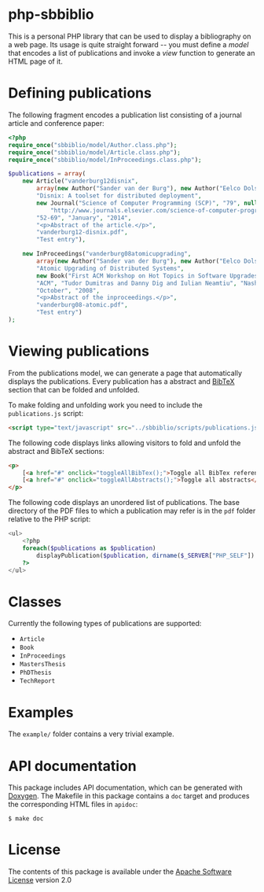 php-sbbiblio
============
This is a personal PHP library that can be used to display a bibliography on a
web page. Its usage is quite straight forward -- you must define a *model* that
encodes a list of publications and invoke a *view* function to generate an HTML
page of it.

Defining publications
=====================
The following fragment encodes a publication list consisting of a journal article
and conference paper:

```php
<?php
require_once("sbbiblio/model/Author.class.php");
require_once("sbbiblio/model/Article.class.php");
require_once("sbbiblio/model/InProceedings.class.php");

$publications = array(
    new Article("vanderburg12disnix",
        array(new Author("Sander van der Burg"), new Author("Eelco Dolstra")),
        "Disnix: A toolset for distributed deployment",
        new Journal("Science of Computer Programming (SCP)", "79", null,
            "http://www.journals.elsevier.com/science-of-computer-programming", "Elsevier"),
        "52-69", "January", "2014",
        "<p>Abstract of the article.</p>",
        "vanderburg12-disnix.pdf",
        "Test entry"),

    new InProceedings("vanderburg08atomicupgrading",
        array(new Author("Sander van der Burg"), new Author("Eelco Dolstra"), new Author("Merijn de Jonge")),
        "Atomic Upgrading of Distributed Systems",
        new Book("First ACM Workshop on Hot Topics in Software Upgrades (HotSWUp)", "http://www.hotswup.org/2008",
        "ACM", "Tudor Dumitras and Danny Dig and Iulian Neamtiu", "Nashville, Tennessee, USA"),
        "October", "2008",
        "<p>Abstract of the inproceedings.</p>",
        "vanderburg08-atomic.pdf",
        "Test entry")
);
```

Viewing publications
====================
From the publications model, we can generate a page that automatically displays
the publications. Every publication has a abstract and [BibTeX](http://www.bibtex.org)
section that can be folded and unfolded.

To make folding and unfolding work you need to include the `publications.js`
script:

```html
<script type="text/javascript" src="../sbbiblio/scripts/publications.js"></script>
```

The following code displays links allowing visitors to fold and unfold the
abstract and BibTeX sections:

```html
<p>
    [<a href="#" onclick="toggleAllBibTex();">Toggle all BibTex references</a>]
    [<a href="#" onclick="toggleAllAbstracts();">Toggle all abstracts</a>]
</p>
```

The following code displays an unordered list of publications. The base directory
of the PDF files to which a publication may refer is in the `pdf` folder relative
to the PHP script:

```php
<ul>
    <?php
    foreach($publications as $publication)
        displayPublication($publication, dirname($_SERVER["PHP_SELF"])."/pdf");
    ?>
</ul>
```

Classes
=======
Currently the following types of publications are supported:

* `Article`
* `Book`
* `InProceedings`
* `MastersThesis`
* `PhDThesis`
* `TechReport`

Examples
========
The `example/` folder contains a very trivial example.

API documentation
=================
This package includes API documentation, which can be generated with [Doxygen](http://www.doxygen.org).
The Makefile in this package contains a `doc` target and produces the
corresponding HTML files in `apidoc`:

    $ make doc

License
=======
The contents of this package is available under the [Apache Software License](http://www.apache.org/licenses/LICENSE-2.0.html)
version 2.0
